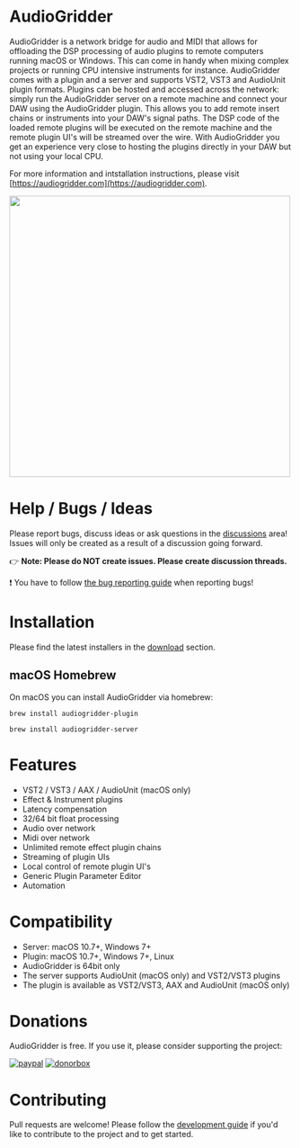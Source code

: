 # AudioGridder

AudioGridder is a network bridge for audio and MIDI that allows for offloading
the DSP processing of audio plugins to remote computers running macOS or
Windows. This can come in handy when mixing complex projects or running CPU
intensive instruments for instance.  AudioGridder comes with a plugin and a
server and supports VST2, VST3 and AudioUnit plugin formats. Plugins can be
hosted and accessed across the network: simply run the AudioGridder server on a
remote machine and connect your DAW using the AudioGridder plugin. This allows
you to add remote insert chains or instruments into your DAW's signal paths. The
DSP code of the loaded remote plugins will be executed on the remote machine and
the remote plugin UI's will be streamed over the wire. With AudioGridder you get
an experience very close to hosting the plugins directly in your DAW but not
using your local CPU.

For more information and intstallation instructions, please visit
[https://audiogridder.com](https://audiogridder.com).

<p align="left">
<img src="https://audiogridder.com/wp-content/uploads/2021/03/diagram-gray.png" width="500" />
</p>

# Help / Bugs / Ideas

Please report bugs, discuss ideas or ask questions in the
[discussions](https://github.com/apohl79/audiogridder/discussions) area!
Issues will only be created as a result of a discussion going forward.

:point_right: **Note: Please do NOT create issues. Please create discussion threads.**

:exclamation: You have to follow [the bug reporting guide](https://audiogridder.com/bug-reports/) when reporting bugs!

# Installation

Please find the latest installers in the 
[download](https://audiogridder.com/download/) section.

## macOS Homebrew

On macOS you can install AudioGridder via homebrew:

```
brew install audiogridder-plugin
```
```
brew install audiogridder-server
```

# Features

- VST2 / VST3 / AAX / AudioUnit (macOS only)
- Effect & Instrument plugins
- Latency compensation
- 32/64 bit float processing
- Audio over network
- Midi over network
- Unlimited remote effect plugin chains
- Streaming of plugin UIs
- Local control of remote plugin UI's
- Generic Plugin Parameter Editor
- Automation

# Compatibility

- Server: macOS 10.7+, Windows 7+
- Plugin: macOS 10.7+, Windows 7+, Linux
- AudioGridder is 64bit only
- The server supports AudioUnit (macOS only) and VST2/VST3 plugins
- The plugin is available as VST2/VST3, AAX and AudioUnit (macOS only)

# Donations

AudioGridder is free. If you use it, please consider supporting the project:

[![paypal](https://www.paypalobjects.com/en_US/i/btn/btn_donateCC_LG.gif)](https://www.paypal.com/cgi-bin/webscr?cmd=_s-xclick&hosted_button_id=MF9TGYY8P8GG4)
[![donorbox](https://d1iczxrky3cnb2.cloudfront.net/button-small-blue.png)](https://donorbox.org/audiogridder?default_interval=o)

# Contributing

Pull requests are welcome! Please follow the
[development guide](https://github.com/apohl79/audiogridder/blob/master/DEVELOP.md)
if you'd like to contribute to the project and to get started.
